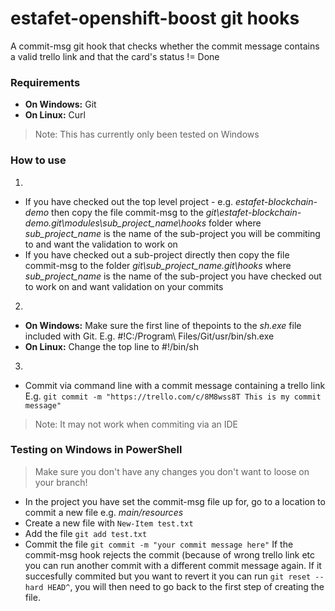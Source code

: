 # estafet-openshift-boost git hooks

A commit-msg git hook that checks whether the commit message contains a valid trello link and that the card's status != Done

### Requirements

* **On Windows:** Git
* **On Linux:** Curl

> Note: This has currently only been tested on Windows

### How to use
1.
* If you have checked out the top level project - e.g. *estafet-blockchain-demo* then copy the file commit-msg to the *git\estafet-blockchain-demo\.git\modules\sub_project_name\hooks* folder where *sub_project_name* is the name of the sub-project you will be commiting to and want the validation to work on
* If you have checked out a sub-project directly then copy the file commit-msg to the folder *git\sub_project_name\.git\hooks* where *sub_project_name* is the name of the sub-project you have checked out to work on and want validation on your commits
2. 
 * **On Windows:** Make sure the first line of thepoints to the *sh.exe* file included with Git. E.g. #!C:/Program\ Files/Git/usr/bin/sh.exe 
 * **On Linux:** Change the top line to #!/bin/sh
 3.
 * Commit via command line with a commit message containing a trello link E.g. ``` git commit -m "https://trello.com/c/8M8wss8T This is my commit message" ```
 > Note: It may not work when commiting via an IDE

### Testing on Windows in PowerShell
> Make sure you don't have any changes you don't want to loose on your branch!
* In the project you have set the commit-msg file up for, go to a location to commit a new file e.g. *main/resources*
* Create a new file with ```New-Item test.txt```
* Add the file ```git add test.txt```
* Commit the file ```git commit -m "your commit message here"```
If the commit-msg hook rejects the commit (because of wrong trello link etc you can run another commit with a different commit message again. If it succesfully commited but you want to revert it you can run ```git reset --hard HEAD^```, you will then need to go back to the first step of creating the file.
